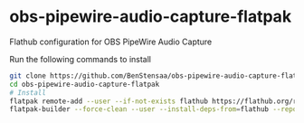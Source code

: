 # obs-pipewire-audio-capture-flatpak
Flathub configuration for OBS PipeWire Audio Capture

Run the following commands to install

```sh
git clone https://github.com/BenStensaa/obs-pipewire-audio-capture-flatpak.git
cd obs-pipewire-audio-capture-flatpak
# Install
flatpak remote-add --user --if-not-exists flathub https://flathub.org/repo/flathub.flatpakrepo
flatpak-builder --force-clean --user --install-deps-from=flathub --repo=repo --install build/ com.obsproject.Studio.Plugin.PipeWireAudioCapture.yaml
```
